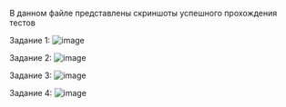 В данном файле представлены скриншоты успешного прохождения тестов

Задание 1:
![image](https://github.com/user-attachments/assets/eebe4c07-9c19-4eca-86d4-85721c51451f)

Задание 2:
![image](https://github.com/user-attachments/assets/b9d7d2eb-2d5e-48d7-95b1-039005660f81)


Задание 3:
![image](https://github.com/user-attachments/assets/0308d0fd-6078-4ea1-ab9e-8b4cf94a0763)

Задание 4:
![image](https://github.com/user-attachments/assets/8a4dba06-4a7d-4a71-bd2e-a821d1dbf565)
